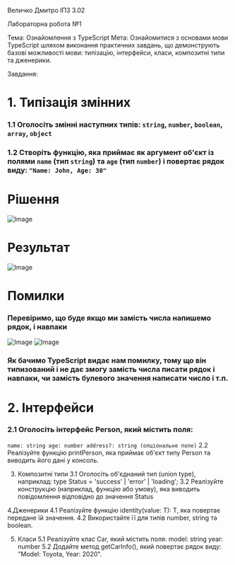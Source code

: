 Величко Дмитро ІПЗ 3.02

Лабораторна робота №1

Тема: Ознайомлення з TypeScript
Мета: Ознайомитися з основами мови TypeScript шляхом виконання практичних завдань, що демонструють базові можливості мови: типізацію, інтерфейси, класи, композитні типи та дженерики.

Завдання:
# 1. Типізація змінних
### 1.1 Оголосіть змінні наступних типів: `string`, `number`, `boolean`, `array`, `object`
### 1.2 Створіть функцію, яка приймає як аргумент об'єкт із полями `name` (тип `string`) та `age` (тип `number`) і повертає рядок виду: `"Name: John, Age: 30"`
# Рішення
   ![Image](https://github.com/user-attachments/assets/2c9d02b5-9f0d-41da-ac17-90f9ec322086)
# Результат
   ![Image](https://github.com/user-attachments/assets/9cae7f30-cc5e-427b-8cb8-f41e6e55f823)
# Помилки
### Перевіримо, що буде якщо ми замість числа напишемо рядок, і навпаки
   ![Image](https://github.com/user-attachments/assets/27550d54-7a5c-43b8-916c-001e6f9babe7)
   ![Image](https://github.com/user-attachments/assets/d54c7fa9-73cd-4638-a356-3bd94e70e7a6)
### Як бачимо TypeScript видає нам помилку, тому що він типизований і не дає змогу замість числа писати рядок і навпаки, чи замість булевого значення написати число і т.п.

# 2. Інтерфейси
### 2.1 Оголосіть інтерфейс Person, який містить поля:
   `name: string
    age: number
    address?: string (опціональне поле)`
2.2 Реалізуйте функцію printPerson, яка приймає об'єкт типу Person та виводить його дані у консоль.

3. Композитні типи
3.1 Оголосіть об'єднаний тип (union type), наприклад:
   type Status = 'success' | 'error' | 'loading';
3.2 Реалізуйте конструкцію (наприклад, функцію або умову), яка виводить повідомлення відповідно до значення Status

4.Дженерики
4.1 Реалізуйте функцію identity<T>(value: T): T, яка повертає передане їй значення.
4.2 Використайте її для типів number, string та boolean.

5. Класи
5.1 Реалізуйте клас Car, який містить поля:
   model: string
   year: number
5.2 Додайте метод getCarInfo(), який повертає рядок виду: "Model: Toyota, Year: 2020".

